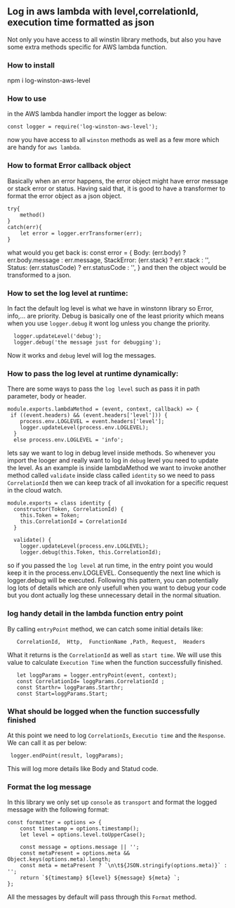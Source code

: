 ## Log in aws lambda with level,correlationId, execution time formatted as json

Not only you have access to all winstin library methods, but also you have some extra methods specific for AWS lambda function.
 
### How to install
 npm i log-winston-aws-level 

### How to use
in the AWS lambda handler import the logger as below:
```
const logger = require('log-winston-aws-level');
```
now you have access to all `winston` methods as well as a few more which are handy for `aws lambda`.

### How to format Error callback object
Basically when an error happens, the error object might have error message or stack error or status.
Having said that, it is good to have a transformer to format the error object as a json object.

```
try{
    method()
}
catch(err){
    let error = logger.errTransformer(err);
}
```
what would you get back is:
const error = {
        Body: (err.body) ? err.body.message : err.message,
        StackError: (err.stack) ? err.stack : '',
        Status: (err.statusCode) ? err.statusCode : '',
    }
and then the object would be transformed to a json.

### How to set the log level at runtime:
In fact the default log level is what we have in winstonn library so Error, info,... are priority. 
Debug is basically one of the least priority which means when you use `logger.debug` it wont log unless you change the priority. 
```
  logger.updateLevel('debug');
  logger.debug('the message just for debugging');
```
Now it works and `debug` level will log the messages. 
### How to pass the log level at runtime dynamically:
There are some ways to pass the `log level` such as pass it in path parameter, body or header.
```
module.exports.lambdaMethod = (event, context, callback) => {
 if ((event.headers) && (event.headers['level'])) {
    process.env.LOGLEVEL = event.headers['level'];
    logger.updateLevel(process.env.LOGLEVEL);
  }
  else process.env.LOGLEVEL = 'info';
```
lets say we want to log in debug level inside methods. So whenever you import the looger and really want to log in `debug` level you need to update the level. 
As an example is inside lambdaMethod we want to invoke another method called `validate` inside class called `identity` so we need to pass `CorrelationId` then we can keep track of all invokation for a specific request in the cloud watch. 
```
module.exports = class identity {
  constructor(Token, CorrelationId) {
    this.Token = Token;
    this.CorrelationId = CorrelationId
  }

  validate() {
    logger.updateLevel(process.env.LOGLEVEL);
    logger.debug(this.Token, this.CorrelationId);
```
so if you passed the `log level` at run time, in the entry point you would keep it in the process.env.LOGLEVEL. 
Consequently the next line which is logger.debug will be executed. 
Following this pattern, you can potentially log lots of details which are only usefull when you want to debug your code but you dont actually log these unnecessary detail in the normal situation.

### log handy detail in the lambda function entry point
By calling `entryPoint` method, we can catch some initial details like:
```
   CorrelationId,  Http,  FunctionName ,Path, Request,  Headers 
```
 What it returns is the `CorrelationId` as well as `start time`. We will use this value to calculate `Execution Time` when the function successfully finished.
```
   let loggParams = logger.entryPoint(event, context);
   const CorrelationId= loggParams.CorrelationId ;
   const Starthr= loggParams.Starthr;
   const Start=loggParams.Start;
```
### What should be logged when the function successfully finished
At this point we need to log `CorrelationIs`, `Executio time` and the `Response`. We can call it as per below:
```
 logger.endPoint(result, loggParams);
```
This will log more details like Body and Statud code. 

### Format the log message
In this library we only set up `console` as `transport` and format the logged message with the following format:
```
const formatter = options => {
    const timestamp = options.timestamp();
    let level = options.level.toUpperCase();

    const message = options.message || '';
    const metaPresent = options.meta && Object.keys(options.meta).length;
    const meta = metaPresent ? `\n\t${JSON.stringify(options.meta)}` : '';
    return `${timestamp} ${level} ${message} ${meta} `;
};
``` 
All the messages by default will pass through this `Format` method. 
